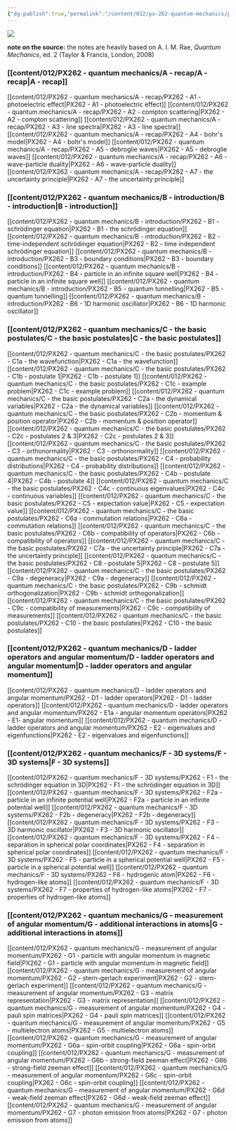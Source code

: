 ```yaml
---
{"dg-publish":true,"permalink":"/content/012/px-262-quantum-mechanics/px-262-0-quantum-mechanics-and-its-applications/","pinned":true,"tags":["gardenEntry"],"noteIcon":"2","created":"2024-11-25T10:50:32.000+00:00","updated":"2024-12-17T21:29:33.938+00:00"}
---
```


<img src = 'https://i.pinimg.com/originals/bc/33/e6/bc33e60f91c80e7f319adb6b59f87fa7.gif' class = 'banner'>

**note on the source:** the notes are heavily based on A. I. M. Rae, *Quantum Mechanics*, ed. 2 (Taylor & Francis, London, 2008)
### [[content/012/PX262 - quantum mechanics/A - recap/A - recap\|A - recap]]
[[content/012/PX262 - quantum mechanics/A - recap/PX262 - A1 - photoelectric effect\|PX262 - A1 - photoelectric effect]]
[[content/012/PX262 - quantum mechanics/A - recap/PX262 - A2 - compton scattering\|PX262 - A2 - compton scattering]]
[[content/012/PX262 - quantum mechanics/A - recap/PX262 - A3 - line spectra\|PX262 - A3 - line spectra]]
[[content/012/PX262 - quantum mechanics/A - recap/PX262 - A4 - bohr's model\|PX262 - A4 - bohr's model]]
[[content/012/PX262 - quantum mechanics/A - recap/PX262 - A5 - debroglie waves\|PX262 - A5 - debroglie waves]]
[[content/012/PX262 - quantum mechanics/A - recap/PX262 - A6 - wave-particle duality\|PX262 - A6 - wave-particle duality]]
[[content/012/PX262 - quantum mechanics/A - recap/PX262 - A7 - the uncertainty principle\|PX262 - A7 - the uncertainty principle]]
### [[content/012/PX262 - quantum mechanics/B - introduction/B - introduction\|B - introduction]]
[[content/012/PX262 - quantum mechanics/B - introduction/PX262 - B1 - schrödinger equation\|PX262 - B1 - the schrödinger equation]]
[[content/012/PX262 - quantum mechanics/B - introduction/PX262 - B2 - time-independent schrödinger equation\|PX262 - B2 - time independent schrödinger equation]]
[[content/012/PX262 - quantum mechanics/B - introduction/PX262 - B3 - boundary conditions\|PX262 - B3 - boundary conditions]]
[[content/012/PX262 - quantum mechanics/B - introduction/PX262 - B4 - particle in an infinite square well\|PX262 - B4 - particle in an infinite square well]]
[[content/012/PX262 - quantum mechanics/B - introduction/PX262 - B5 - quantum tunnelling\|PX262 - B5 - quantum tunnelling]]
[[content/012/PX262 - quantum mechanics/B - introduction/PX262 - B6 - 1D harmonic oscillator\|PX262 - B6 - 1D harmonic oscillator]]
### [[content/012/PX262 - quantum mechanics/C - the basic postulates/C - the basic postulates\|C - the basic postulates]]
[[content/012/PX262 - quantum mechanics/C - the basic postulates/PX262 - C1a - the wavefunction\|PX262 - C1a - the wavefunction]]
[[content/012/PX262 - quantum mechanics/C - the basic postulates/PX262 - C1b - postulate 1\|PX262 - C1b - postulate 1]]
[[content/012/PX262 - quantum mechanics/C - the basic postulates/PX262 - C1c - example problem\|PX262 - C1c - example problem]]
[[content/012/PX262 - quantum mechanics/C - the basic postulates/PX262 - C2a - the dynamical variables\|PX262 - C2a - the dynamical variables]]
[[content/012/PX262 - quantum mechanics/C - the basic postulates/PX262 - C2b - momentum & position operator\|PX262 - C2b - momentum & position operator]]
[[content/012/PX262 - quantum mechanics/C - the basic postulates/PX262 - C2c - postulates 2 & 3\|PX262 - C2c - postulates 2 & 3]]
[[content/012/PX262 - quantum mechanics/C - the basic postulates/PX262 - C3 - orthonormality\|PX262 - C3 - orthonormality]]
[[content/012/PX262 - quantum mechanics/C - the basic postulates/PX262 - C4 - probability distributions\|PX262 - C4 - probability distributions]]
[[content/012/PX262 - quantum mechanics/C - the basic postulates/PX262 - C4b - postulate 4\|PX262 - C4b - postulate 4]]
[[content/012/PX262 - quantum mechanics/C - the basic postulates/PX262 - C4c - continuous eigenvalues\|PX262 - C4c - continuous variables]]
[[content/012/PX262 - quantum mechanics/C - the basic postulates/PX262 - C5 - expectation value\|PX262 - C5 - expectation value]]
[[content/012/PX262 - quantum mechanics/C - the basic postulates/PX262 - C6a - commutation relations\|PX262 - C6a - commutation relations]]
[[content/012/PX262 - quantum mechanics/C - the basic postulates/PX262 - C6b - compatibility of operators\|PX262 - C6b - compatibility of operators]]
[[content/012/PX262 - quantum mechanics/C - the basic postulates/PX262 - C7a - the uncertainty principle\|PX262 - C7a - the uncertainty principle]]
[[content/012/PX262 - quantum mechanics/C - the basic postulates/PX262 - C8 - postulate 5\|PX262 - C8 - postulate 5]]
[[content/012/PX262 - quantum mechanics/C - the basic postulates/PX262 - C9a - degeneracy\|PX262 - C9a - degeneracy]]
[[content/012/PX262 - quantum mechanics/C - the basic postulates/PX262 - C9b - schmidt orthogonalization\|PX262 - C9b - schmidt orthogonalization]]
[[content/012/PX262 - quantum mechanics/C - the basic postulates/PX262 - C9c - compatibility of measurements\|PX262 - C9c - compatibility of measurements]]
[[content/012/PX262 - quantum mechanics/C - the basic postulates/PX262 - C10 - the basic postulates\|PX262 - C10 - the basic postulates]]
### [[content/012/PX262 - quantum mechanics/D - ladder operators and angular momentum/D - ladder operators and angular momentum\|D - ladder operators and angular momentum]]
[[content/012/PX262 - quantum mechanics/D - ladder operators and angular momentum/PX262 - D1 - ladder operators\|PX262 - D1 - ladder operators]]
[[content/012/PX262 - quantum mechanics/D - ladder operators and angular momentum/PX262 - E1a - angular momentum operators\|PX262 - E1- angular momentum]]
[[content/012/PX262 - quantum mechanics/D - ladder operators and angular momentum/PX262 - E2 - eigenvalues and eigenfunctions\|PX262 - E2 - eigenvalues and eigenfunctions]]
### [[content/012/PX262 - quantum mechanics/F - 3D systems/F - 3D systems\|F - 3D systems]]
[[content/012/PX262 - quantum mechanics/F - 3D systems/PX262 - F1 - the schrödinger equation in 3D\|PX262 - F1 - the schrödinger equation in 3D]]
[[content/012/PX262 - quantum mechanics/F - 3D systems/PX262 - F2a - particle in an infinite potential well\|PX262 - F2a - particle in an infinite potential well]]
[[content/012/PX262 - quantum mechanics/F - 3D systems/PX262 - F2b - degeneracy\|PX262 - F2b - degeneracy]]
[[content/012/PX262 - quantum mechanics/F - 3D systems/PX262 - F3 - 3D harmonic oscillator\|PX262 - F3 - 3D harmonic oscillator]]
[[content/012/PX262 - quantum mechanics/F - 3D systems/PX262 - F4 - separation  in spherical polar coordinates\|PX262 - F4 - separation  in spherical polar coordinates]]
[[content/012/PX262 - quantum mechanics/F - 3D systems/PX262 - F5 - particle in a spherical potential well\|PX262 - F5 - particle in a spherical potential well]]
[[content/012/PX262 - quantum mechanics/F - 3D systems/PX262 - F6 - hydrogenic atom\|PX262 - F6 - hydrogen-like atoms]]
[[content/012/PX262 - quantum mechanics/F - 3D systems/PX262 - F7 - properties of hydrogen-like atoms\|PX262 - F7 - properties of hydrogen-like atoms]]
### [[content/012/PX262 - quantum mechanics/G - measurement of angular momentum/G - additional interactions in atoms\|G - additional interactions in atoms]]
[[content/012/PX262 - quantum mechanics/G - measurement of angular momentum/PX262 - G1 - particle with angular momentum in magnetic field\|PX262 - G1 - particle with angular momentum in magnetic field]]
[[content/012/PX262 - quantum mechanics/G - measurement of angular momentum/PX262 - G2 - stern-gerlach experiment\|PX262 - G2 - stern-gerlach experiment]]
[[content/012/PX262 - quantum mechanics/G - measurement of angular momentum/PX262 - G3 - matrix representation\|PX262 - G3 - matrix representation]]
[[content/012/PX262 - quantum mechanics/G - measurement of angular momentum/PX262 - G4 - pauli spin matrices\|PX262 - G4 - pauli spin matrices]]
[[content/012/PX262 - quantum mechanics/G - measurement of angular momentum/PX262 - G5 - multielectron atoms\|PX262 - G5 - multielectron atoms]]
[[content/012/PX262 - quantum mechanics/G - measurement of angular momentum/PX262 - G6a - spin-orbit coupling\|PX262 - G6a - spin-orbit coupling]]
[[content/012/PX262 - quantum mechanics/G - measurement of angular momentum/PX262 - G6b - strong-field zeeman effect\|PX262 - G6b - strong-field zeeman effect]]
[[content/012/PX262 - quantum mechanics/G - measurement of angular momentum/PX262 - G6c - spin-orbit coupling\|PX262 - G6c - spin-orbit coupling]]
[[content/012/PX262 - quantum mechanics/G - measurement of angular momentum/PX262 - G6d - weak-field zeeman effect\|PX262 - G6d - weak-field zeeman effect]]
[[content/012/PX262 - quantum mechanics/G - measurement of angular momentum/PX262 - G7 - photon emission from atoms\|PX262 - G7 - photon emission from atoms]]
